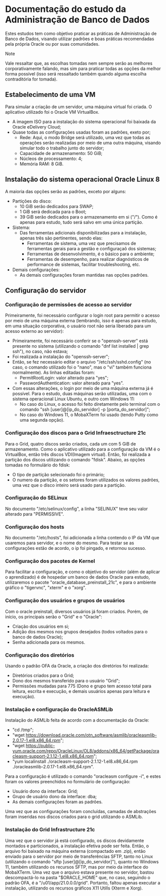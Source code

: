 # Documentação do estudo da Administração de Banco de Dados
Estes estudos tem como objetivo praticar as práticas de Administração de Banco de Dados, visando utilizar padrões e boas práticas recomendadas pela própria Oracle ou por suas comunidades.
> [!NOTE]
> Vale ressaltar que, as escolhas tomadas nem sempre serão as melhores corporativamente falando, mas sim para praticar todas as opções da melhor forma possível (isso será ressaltado também quando alguma escolha contraditória for tomada).
## Estabelecimento de uma VM
Para simular a criação de um servidor, uma máquina virtual foi criada. O aplicativo utilizado foi o Oracle VM VirtualBox.
- A imagem ISO para a instalação do sistema operacional foi baixada da Oracle eDelivery Cloud;
- Quase todas as configurações usadas foram as padrões, exeto por;
  - Rede: Aqui, o modo Bridge será utilizado, uma vez que todas as operações serão realizadas por meio de uma outra máquina, visando simular todo o trabalho junto do servidor;
  - Capacidade de armazenamento: 50 GiB;
  - Núcleos de processamento: 4;
  - Memória RAM: 8 GiB.
## Instalação do sistema operacional Oracle Linux 8
A maioria das opções serão as padrões, exceto por alguns:
- Partições do disco:
  - 10 GiB serão dedicados para SWAP;
  - 1 GiB será dedicada para o Boot;
  - 39 GiB serão dedicados para o armazenamento em si ("/"). Como é apenas para estudo, tudo será salvo em uma única partição.
- Sistema:
  - Das ferramentas adicionais disponibilizadas para a instalação, apenas três são pertinentes, sendo elas:
    - Ferramentas de sistema, uma vez que precisamos de ferramentas gerais para a gestão e configuraçaõ dos sistemas;
    - Ferramentas de desenvolvimento, é o básico para o ambiente;
    - Ferramentas de desempenho, para realizar diagnósticos de performance de sistemas, facilitar troubleshooting, etc.
- Demais configurações:
  - As demais configurações foram mantidas nas opções padrões.
## Configuração do servidor
### Configuração de permissões de acesso ao servidor
Primeiramente, foi necessário configurar o login root para permitir o acesso por meio de uma máquina externa (lembrando, isso é apenas para estudo, em uma situação corporativa, o usuário root não seria liberado para um acesso externo ao servidor):
- Primeiramente, foi necessário conferir se o "openssh-server" está presente no sistema (utilizando o comando "dnf list installed | grep ssh"), no caso, não estava;
- Foi realizada a instalação do "openssh-server";
- Então, se fez necessário editar o arquivo "/etc/ssh/sshd.config" (no caso, o comando utilizado foi o "nano", mas o "vi" também funciona normalmente). As linhas editadas foram:
  - PermitRootLogin: valor alterado para "yes";
  - PasswordAuthentication: valor alterado para "yes".
- Com essas alterações, o login por meio de uma máquina externa já é possível. Para o estudo, duas máquinas serão utilizadas, uma com o sistema operacional Linux Ubuntu, e outro com Windows 11:
  - No caso do Linux, o acesso foi feito diretamente pelo terminal com o comando "ssh [user]@[ip_do_servidor] -p [porta_do_servidor]";
  - No caso do Windows 11, o MobaXTerm foi usado (tendo Putty como uma segunda opção).
### Configuração dos discos para o Grid Infraesctructure 21c
Para o Grid, quatro discos serão criados, cada um com 5 GiB de armazenamento. Como o aplicativo utilizado para a configuração da VM é o VirtualBox, então três discos VDI(Imagem virtual). Então, foi realizada a partição dos discos utilizando o comando "fdisk". Abaixo, as opções tomadas no formulário do fdisk:
- O tipo de partição selecionado foi o primário;
- O numero da partição, e os setores foram utilizados os valores padrões, uma vez que o disco inteiro será usado para a partição.
### Configuração do SELinux
No documento "/etc/selinux/config", a linha "SELINUX" teve seu valor alterado para "PERMISSIVE".
### Configuração dos hosts
No documento "/etc/hosts", foi adicionada a linha contendo o IP da VM que usaremos para servidor, e o nome do mesmo. Para testar se as configurações estão de acordo, o ip foi pingado, e retornou sucesso.
### Configuração dos pacotes de Kernel
Para facilitar a configuração, e como o objetivo do servidor (além de aplicar o aprendizado) é de hospedar um banco de dados Oracle para estudo, utilizaremos o pacote "oracle_database_preinstall_21c", e para o ambiente gráfico o "tigervnc", "xterm" e o "xorg".
### Configuração dos usuários e grupos de usuários
Com o oracle preinstall, diversos usuários já foram criados. Porém, de início, os principais serão o "Grid" e o "Oracle":
- Criação dos usuários em si;
- Adição dos mesmos nos grupos desejados (todos voltados para o banco de dados Oracle);
- Senha adicionada para os mesmos.
### Configuração dos diretórios
Usando o padrão OFA da Oracle, a criação dos diretórios foi realizada:
- Diretórios criados para o Grid;
- Dono dos mesmos transferido para o usuário "Grid";
- Permissões mudadas para 775 (Dono e grupo tem acesso total para leitura, escrita e execução, e demais usuários apenas para leitura e execução).
### Instalação e configuração do OracleASMLib
Instalação do ASMLib feita de acordo com a documentação da Oracle:
- "cd /tmp";
- "wget https://download.oracle.com/otn_software/asmlib/oracleasmlib-2.0.17-1.el8.x86_64.rpm";
- "wget https://public-yum.oracle.com/repo/OracleLinux/OL8/addons/x86_64/getPackage/oracleasm-support-2.1.12-1.el8.x86_64.rpm";
- "yum localinstall ./oracleasm-support-2.1.12-1.el8.x86_64.rpm ./oracleasmlib-2.0.17-1.el8.x86_64.rpm".

Para a configuração é utilizado o comando "oracleasm configure -i", e estes foram os valores preenchidos no formulário de configuração:
- Usuário dono da interface: Grid;
- Grupo de usuário dono da interface: dba;
- As demais configurações foram as padrões.

Uma vez que as configurações foram concluídas, camadas de abstrações foram inseridas nos discos criados para o grid utilizando o ASMLib.

### Instalação do Grid Infrastructure 21c

Uma vez que o servidor já está configurado, os discos devidamente montados e particionados, a instalação efetiva pode ser feita. Então, o arquivo foi baixado na máquina externa (compactado em .zip), então enviado para o servidor por meio de transferências SFTP, tanto no Linux (utilizando o comando "sftp [user]@[ip_do_servidor]"), quanto no Windows 11, também utilizando os recursos SFTP, mas por meio da interface do MobaXTerm.
Uma vez que o arquivo estava presente no servidor, bastou descompactá-lo na pasta "$ORACLE_HOME" que, no caso, seguindo o padrão OFA, é a "/u01/app/21.0.0.0/grid". Portanto, faltou apenas executar a instalação, utilizando os recursos gráficos X11 Utills (Xterm e Xorg).